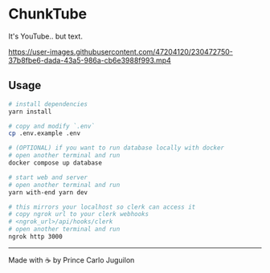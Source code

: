 # ChunkTube

It's YouTube.. but text.

https://user-images.githubusercontent.com/47204120/230472750-37b8fbe6-dada-43a5-986a-cb6e3988f993.mp4

## Usage

```bash
# install dependencies
yarn install

# copy and modify `.env`
cp .env.example .env

# (OPTIONAL) if you want to run database locally with docker
# open another terminal and run
docker compose up database

# start web and server
# open another terminal and run
yarn with-end yarn dev

# this mirrors your localhost so clerk can access it
# copy ngrok url to your clerk webhooks
# <ngrok_url>/api/hooks/clerk
# open another terminal and run
ngrok http 3000

```

---

Made with ☕ by Prince Carlo Juguilon
